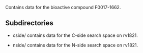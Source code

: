 Contains data for the bioactive compound F0017-1662.

## Subdirectories

- cside/ contains data for the C-side search space on rv1821.

- nside/ contains data for the N-side search space on rv1821.


